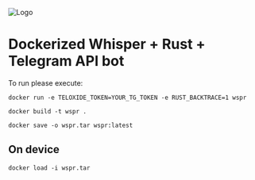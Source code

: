 ![Logo]([http://url/to/img.png](https://github.com/slavskrit/wspr/blob/b74d575e0531606159dd633f789cd71b208384a8/logo.png?raw=true))

# Dockerized Whisper + Rust + Telegram API bot

To run please execute:

```shell
docker run -e TELOXIDE_TOKEN=YOUR_TG_TOKEN -e RUST_BACKTRACE=1 wspr
```

```shell
docker build -t wspr .
```

```shell
docker save -o wspr.tar wspr:latest
```

## On device

```shell
docker load -i wspr.tar
```

